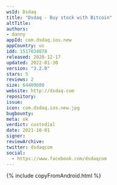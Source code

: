 ```yaml
---
wsId: Dsdaq
title: "Dsdaq - Buy stock with Bitcoin"
altTitle: 
authors:
- danny
appId: com.dsdaq.ios.new
appCountry: us
idd: 1517034078
released: 2020-12-17
updated: 2022-01-30
version: "3.2.0"
stars: 5
reviews: 2
size: 64409600
website: http://dsdaq.com
repository: 
issue: 
icon: com.dsdaq.ios.new.jpg
bugbounty: 
meta: ok
verdict: custodial
date: 2021-10-01
signer: 
reviewArchive:
twitter: dsdaqcom
social:
  - https://www.facebook.com/dsdaqcom
---
```


{% include copyFromAndroid.html %}
